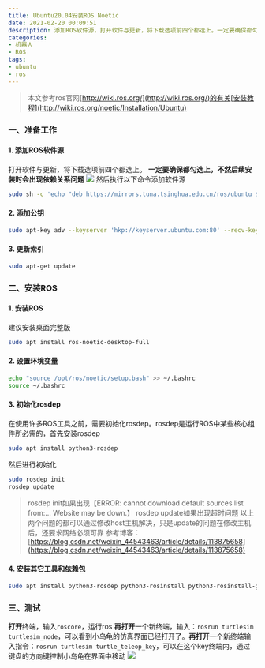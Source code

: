 ```yaml
---
title: Ubuntu20.04安装ROS Noetic
date: 2021-02-20 00:09:51
description: 添加ROS软件源，打开软件与更新，将下载选项前四个都选上。一定要确保都勾选上，不然后续安装时会出现依赖关系问题。然后执行以下命令添加软件源，并添加公钥。
categories:
- 机器人
- ROS
tags:
- ubuntu
- ros
---
```







> 本文参考ros官网[http://wiki.ros.org/](http://wiki.ros.org/)的有关[安装教程](http://wiki.ros.org/noetic/Installation/Ubuntu)
### 一、准备工作
#### 1. 添加ROS软件源
打开软件与更新，将下载选项前四个都选上。
**一定要确保都勾选上，不然后续安装时会出现依赖关系问题**
![](https://img-blog.csdnimg.cn/20210219145021840.png?x-oss-process=image/watermark,type_ZmFuZ3poZW5naGVpdGk,shadow_10,text_aHR0cHM6Ly9ibG9nLmNzZG4ubmV0L3dlaXhpbl80NDU0MzQ2Mw==,size_16,color_FFFFFF,t_70)
然后执行以下命令添加软件源

```bash
sudo sh -c 'echo "deb https://mirrors.tuna.tsinghua.edu.cn/ros/ubuntu $(lsb_release -sc) main" > /etc/apt/sources.list.d/ros-latest.list'
```
#### 2. 添加公钥
```bash
sudo apt-key adv --keyserver 'hkp://keyserver.ubuntu.com:80' --recv-key C1CF6E31E6BADE8868B172B4F42ED6FBAB17C654
```
#### 3. 更新索引
```bash
sudo apt-get update
```
### 二、安装ROS
#### 1. 安装ROS
建议安装桌面完整版
```bash
sudo apt install ros-noetic-desktop-full
```
#### 2. 设置环境变量
```bash
echo "source /opt/ros/noetic/setup.bash" >> ~/.bashrc
source ~/.bashrc
```
#### 3. 初始化rosdep
在使用许多ROS工具之前，需要初始化rosdep。rosdep是运行ROS中某些核心组件所必需的，首先安装rosdep
```bash
sudo apt install python3-rosdep
```
然后进行初始化
```bash
sudo rosdep init
rosdep update
```
> rosdep init如果出现【ERROR: cannot download default sources list from:...
> Website may be down.】
>  rosdep update如果出现超时问题
>  以上两个问题的都可以通过修改host主机解决，只是update的问题在修改主机后，还要求网络必须可靠
> 参考博客：[https://blog.csdn.net/weixin_44543463/article/details/113875658](https://blog.csdn.net/weixin_44543463/article/details/113875658)
#### 4. 安装其它工具和依赖包
```bash
sudo apt install python3-rosdep python3-rosinstall python3-rosinstall-generator python3-wstool build-essential
```
### 三、测试
**打开**终端，输入`roscore`，运行ros
**再打开**一个新终端，输入：`rosrun turtlesim turtlesim_node`，可以看到小乌龟的仿真界面已经打开了。**再打开**一个新终端输入指令：`rosrun turtlesim turtle_teleop_key`，可以在这个key终端内，通过键盘的方向键控制小乌龟在界面中移动
![](https://img-blog.csdnimg.cn/20210220234744581.png?x-oss-process=image/watermark,type_ZmFuZ3poZW5naGVpdGk,shadow_10,text_aHR0cHM6Ly9ibG9nLmNzZG4ubmV0L3dlaXhpbl80NDU0MzQ2Mw==,size_16,color_FFFFFF,t_70)